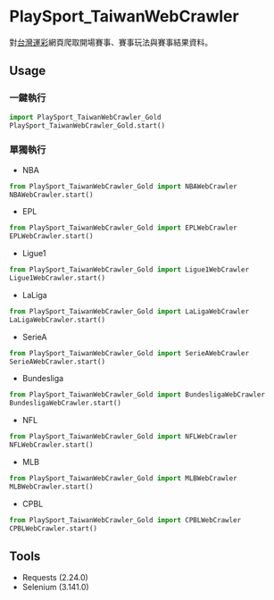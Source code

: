 # PlaySport_TaiwanWebCrawler

對[台灣運彩](https://www.sportslottery.com.tw/zh-tw/game/pre "台灣運彩")網頁爬取開場賽事、賽事玩法與賽事結果資料。

## Usage
### 一鍵執行
```Python
import PlaySport_TaiwanWebCrawler_Gold 
PlaySport_TaiwanWebCrawler_Gold.start()
```
### 單獨執行
- NBA
```Python
from PlaySport_TaiwanWebCrawler_Gold import NBAWebCrawler
NBAWebCrawler.start()
```
- EPL
```Python
from PlaySport_TaiwanWebCrawler_Gold import EPLWebCrawler
EPLWebCrawler.start()
```
- Ligue1
```Python
from PlaySport_TaiwanWebCrawler_Gold import Ligue1WebCrawler
Ligue1WebCrawler.start()
```
- LaLiga
```Python
from PlaySport_TaiwanWebCrawler_Gold import LaLigaWebCrawler
LaLigaWebCrawler.start()
```
- SerieA
```Python
from PlaySport_TaiwanWebCrawler_Gold import SerieAWebCrawler
SerieAWebCrawler.start()
```
- Bundesliga
```Python
from PlaySport_TaiwanWebCrawler_Gold import BundesligaWebCrawler
BundesligaWebCrawler.start()
```
- NFL
```Python
from PlaySport_TaiwanWebCrawler_Gold import NFLWebCrawler
NFLWebCrawler.start()
```
- MLB
```Python
from PlaySport_TaiwanWebCrawler_Gold import MLBWebCrawler
MLBWebCrawler.start()
```
- CPBL
```Python
from PlaySport_TaiwanWebCrawler_Gold import CPBLWebCrawler
CPBLWebCrawler.start()
```


## Tools
- Requests (2.24.0)
- Selenium (3.141.0)
